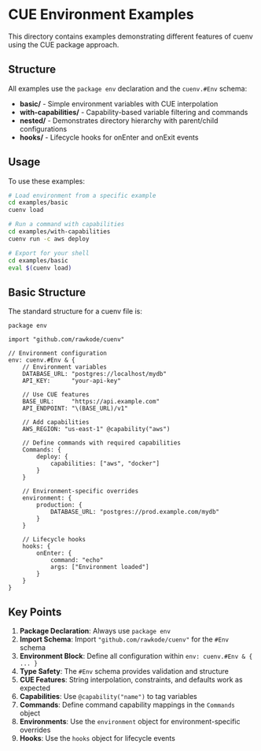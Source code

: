 # CUE Environment Examples

This directory contains examples demonstrating different features of cuenv using the CUE package approach.

## Structure

All examples use the `package env` declaration and the `cuenv.#Env` schema:

- **basic/** - Simple environment variables with CUE interpolation
- **with-capabilities/** - Capability-based variable filtering and commands
- **nested/** - Demonstrates directory hierarchy with parent/child configurations
- **hooks/** - Lifecycle hooks for onEnter and onExit events

## Usage

To use these examples:

```bash
# Load environment from a specific example
cd examples/basic
cuenv load

# Run a command with capabilities
cd examples/with-capabilities
cuenv run -c aws deploy

# Export for your shell
cd examples/basic
eval $(cuenv load)
```

## Basic Structure

The standard structure for a cuenv file is:

```cue
package env

import "github.com/rawkode/cuenv"

// Environment configuration
env: cuenv.#Env & {
    // Environment variables
    DATABASE_URL: "postgres://localhost/mydb"
    API_KEY:      "your-api-key"

    // Use CUE features
    BASE_URL:     "https://api.example.com"
    API_ENDPOINT: "\(BASE_URL)/v1"

    // Add capabilities
    AWS_REGION: "us-east-1" @capability("aws")

    // Define commands with required capabilities
    Commands: {
        deploy: {
            capabilities: ["aws", "docker"]
        }
    }

    // Environment-specific overrides
    environment: {
        production: {
            DATABASE_URL: "postgres://prod.example.com/mydb"
        }
    }

    // Lifecycle hooks
    hooks: {
        onEnter: {
            command: "echo"
            args: ["Environment loaded"]
        }
    }
}
```

## Key Points

1. **Package Declaration**: Always use `package env`
2. **Import Schema**: Import `"github.com/rawkode/cuenv"` for the `#Env` schema
3. **Environment Block**: Define all configuration within `env: cuenv.#Env & { ... }`
4. **Type Safety**: The `#Env` schema provides validation and structure
5. **CUE Features**: String interpolation, constraints, and defaults work as expected
6. **Capabilities**: Use `@capability("name")` to tag variables
7. **Commands**: Define command capability mappings in the `Commands` object
8. **Environments**: Use the `environment` object for environment-specific overrides
9. **Hooks**: Use the `hooks` object for lifecycle events
